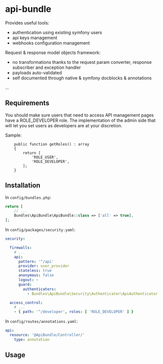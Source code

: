 # api-bundle

Provides useful tools:

- authentication using existing symfony users
- api keys management
- webhooks configuration management

Request & response model objects framework:

- no transformations thanks to the request param converter, response subscriber and exception handler
- payloads auto-validated
- self documented through native & symfony docblocks & annotations

...

## Requirements

You should make sure users that need to access API management pages have a ROLE_DEVELOPER role. The implementation of
the admin side that will let you set users as developers are at your discretion.

Sample:

```
    public function getRoles() : array
    {
        return [
            'ROLE_USER',
            'ROLE_DEVELOPER',
        ];
    }
```

## Installation

In `config/bundles.php`:

```php
return [
    // ...
    Bundles\ApiBundle\ApiBundle::class => ['all' => true],
];
```

In `config/packages/security.yaml`:

```yaml
security:

  firewalls:
    # ...
    api:
      pattern: '^/api'
      provider: user_provider
      stateless: true
      anonymous: false
      logout: ~
      guard:
        authenticators:
          - Bundles\ApiBundle\Security\Authenticator\ApiAuthenticator

  access_control:
    # ...
    - { path: '^/developer', roles: [ 'ROLE_DEVELOPER' ] }
```

In `config/routes/annotations.yaml`:

```yaml
api:
  resource: '@ApiBundle/Controller/'
    type: annotation
```

## Usage

